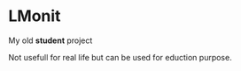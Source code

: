 # LMonit
My old **student** project

Not usefull for real life but can be used for eduction purpose.


